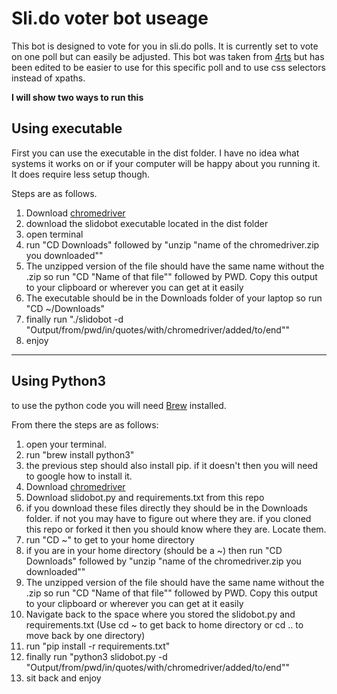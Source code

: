# Sli.do voter bot useage #

This bot is designed to vote for you in sli.do polls. It is currently set to vote on one poll but can easily be adjusted. This bot was taken from [4rts](https://github.com/4rts/slido-bot/blob/master/slidobot.py) but has been edited to be easier to use for this specific poll and to use css selectors instead of xpaths. 

**I will show two ways to run this**


## Using executable ##

First you can use the executable in the dist folder. I have no idea what systems it works on or if your computer will be happy about you running it. It does require less setup though.

Steps are as follows.

1. Download [chromedriver](https://chromedriver.chromium.org/)
2. download the slidobot executable located in the dist folder
3. open terminal
4. run "CD Downloads" followed by "unzip "name of the chromedriver.zip you downloaded"" 
5. The unzipped version of the file should have the same name without the .zip so run "CD "Name of that file"" followed by PWD. Copy this output to your clipboard or wherever you can get at it easily
6. The executable should be in the Downloads folder of your laptop so run "CD ~/Downloads" 
7. finally run "./slidobot -d "Output/from/pwd/in/quotes/with/chromedriver/added/to/end""
8. enjoy

---

## Using Python3 ##

to use the python code you will need [Brew](https://brew.sh/) installed.

From there the steps are as follows:

1. open your terminal.
2. run "brew install python3"
3. the previous step should also install pip. if it doesn't then you will need to google how to install it.
4. Download [chromedriver](https://chromedriver.chromium.org/)
5. Download slidobot.py and requirements.txt from this repo
6. if you download these files directly they should be in the Downloads folder. if not you may have to figure out where they are. if you cloned this repo or forked it then you should know where they are. Locate them.
7. run "CD ~"  to get to your home directory
8. if you are in your home directory (should be a ~) then run "CD Downloads" followed by "unzip "name of the chromedriver.zip you downloaded"" 
9. The unzipped version of the file should have the same name without the .zip so run "CD "Name of that file"" followed by PWD. Copy this output to your clipboard or wherever you can get at it easily
10. Navigate back to the space where you stored the slidobot.py and requirements.txt (Use cd ~ to get back to home directory or cd .. to move back by one directory)
11. run "pip install -r requirements.txt"
12. finally run "python3 slidobot.py -d "Output/from/pwd/in/quotes/with/chromedriver/added/to/end"" 
13. sit back and enjoy
